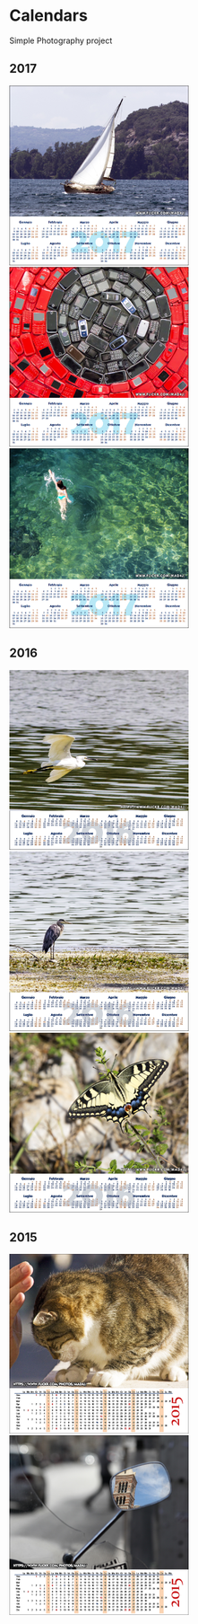 Calendars
=========

Simple Photography project

## 2017
<img src="calendar-2017a.jpg" width=320 title="Sul lago" />
<img src="calendar-2017b.jpg" width=320 title="MAXXI" />
<img src="calendar-2017c.jpg" width=320 title="La nuotatrice" />

## 2016
<img src="calendar-2016a.jpg" width=320 title="Learning to fly" />
<img src="calendar-2016b.jpg" width=320 title="Horizons" />
<img src="calendar-2016c.jpg" width=320 title="Ocher dream" />

## 2015
<img src="calendar-2015a.jpg" width=320 title="Looking for..." />
<img src="calendar-2015b.jpg" width=320 title="Side view" />

